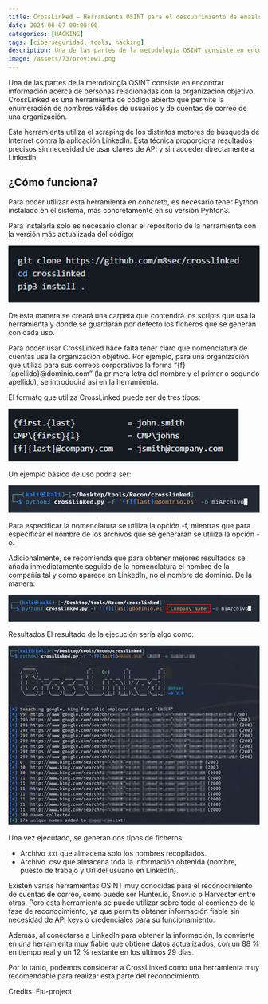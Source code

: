 ```yaml
---
title: CrossLinked – Herramienta OSINT para el descubrimiento de emails
date: 2024-06-07 09:00:00 
categories: [HACKING]
tags: [ciberseguridad, tools, hacking]
description: Una de las partes de la metodología OSINT consiste en encontrar información acerca de personas relacionadas con la organización objetivo.
image: /assets/73/preview1.png
---
```


Una de las partes de la metodología OSINT consiste en encontrar información acerca de personas relacionadas con la organización objetivo. CrossLinked es una herramienta de código abierto que permite la enumeración de nombres válidos de usuarios y de cuentas de correo de una organización.

Esta herramienta utiliza el scraping de los distintos motores de búsqueda de Internet contra la aplicación LinkedIn. Esta técnica proporciona resultados precisos sin necesidad de usar claves de API y sin acceder directamente a LinkedIn.

## ¿Cómo funciona? 

Para poder utilizar esta herramienta en concreto, es necesario tener Python instalado en el sistema, más concretamente en su versión Pyhton3.

Para instalarla solo es necesario clonar el repositorio de la herramienta con la versión más actualizada del código:

![Imagen 00](/assets/73/073-01.png)

De esta manera se creará una carpeta que contendrá los scripts que usa la herramienta y donde se guardarán por defecto los ficheros que se generan con cada uso.

Para poder usar CrossLinked hace falta tener claro que nomenclatura de cuentas usa la organización objetivo. Por ejemplo, para una organización que utiliza para sus correos corporativos la forma “{f}{apellido}@dominio.com” (la primera letra del nombre y el primer o segundo apellido), se introducirá así en la herramienta.

El formato que utiliza CrossLinked puede ser de tres tipos:

![Imagen 01](/assets/73/073-02.png)

Un ejemplo básico de uso podría ser:

![Imagen 02](/assets/73/073-03.png)

Para especificar la nomenclatura se utiliza la opción -f, mientras que para especificar el nombre de los archivos que se generarán se utiliza la opción -o.

Adicionalmente, se recomienda que para obtener mejores resultados se añada inmediatamente seguido de la nomenclatura el nombre de la compañía tal y como aparece en LinkedIn, no el nombre de dominio. De la manera:

![Imagen 03](/assets/73/073-04.png)

Resultados
El resultado de la ejecución sería algo como:

![Imagen 04](/assets/73/073-05.png)

Una vez ejecutado, se generan dos tipos de ficheros:

- Archivo .txt que almacena solo los nombres recopilados.
- Archivo .csv que almacena toda la información obtenida (nombre, puesto de trabajo y Url del usuario en LinkedIn).

Existen varias herramientas OSINT muy conocidas para el reconocimiento de cuentas de correo, como puede ser Hunter.io, Snov.io o Harvester entre otras. Pero esta herramienta se puede utilizar sobre todo al comienzo de la fase de reconocimiento, ya que permite obtener información fiable sin necesidad de API keys o credenciales para su funcionamiento. 

Además, al conectarse a LinkedIn para obtener la información, la convierte en una herramienta muy fiable que obtiene datos actualizados, con un 88 % en tiempo real y un 12 % restante en los últimos 29 días.

Por lo tanto, podemos considerar a CrossLinked como una herramienta muy recomendable para realizar esta parte del reconocimiento.

Credits: Flu-project



